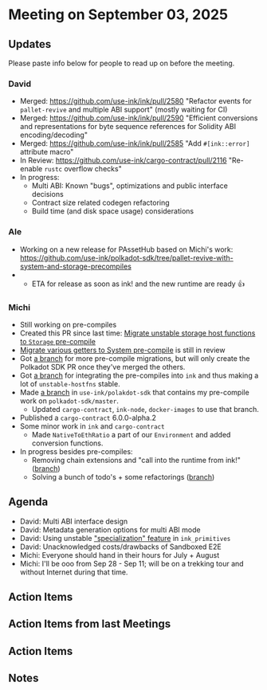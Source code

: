 # Meeting on September 03, 2025

## Updates
Please paste info below for people to read up on before the meeting.

### David
- Merged: https://github.com/use-ink/ink/pull/2580 "Refactor events for `pallet-revive` and multiple ABI support" (mostly waiting for CI)
- Merged: https://github.com/use-ink/ink/pull/2590 "Efficient conversions and representations for byte sequence references for Solidity ABI encoding/decoding"
- Merged: https://github.com/use-ink/ink/pull/2585 "Add `#[ink::error]` attribute macro"
- In Review: https://github.com/use-ink/cargo-contract/pull/2116 "Re-enable `rustc` overflow checks"
- In progress: 
  - Multi ABI: Known "bugs", optimizations and public interface decisions 
  - Contract size related codegen refactoring
  - Build time (and disk space usage) considerations

### Ale
- Working on a new release for PAssetHub based on Michi's work: https://github.com/use-ink/polkadot-sdk/tree/pallet-revive-with-system-and-storage-precompiles
- - ETA for release as soon as ink! and the new runtime are ready :+1:

### Michi
- Still working on pre-compiles
 - Created this PR since last time: [Migrate unstable storage host functions to `Storage` pre-compile](https://github.com/paritytech/polkadot-sdk/pull/9603)
 - [Migrate various getters to System pre-compile](https://github.com/paritytech/polkadot-sdk/pull/9517) is still in review
 - Got [a branch](https://github.com/use-ink/polkadot-sdk/tree/cmichi-migrate-ecdsa-to-pre-compile) for more pre-compile migrations, but will only create the Polkadot SDK PR once they've merged the others.
 - Got [a branch](https://github.com/use-ink/ink/tree/cmichi-precompile-support-sep-2) for integrating the pre-compiles into `ink` and thus making a lot of `unstable-hostfns` stable.
 - Made [a branch](https://github.com/use-ink/polkadot-sdk/tree/pallet-revive-with-system-and-storage-precompiles) in `use-ink/polakdot-sdk` that contains my pre-compile work on `polkadot-sdk/master`.
   - Updated `cargo-contract`, `ink-node`, `docker-images` to use that branch.
- Published a `cargo-contract` 6.0.0-alpha.2
- Some minor work in `ink` and `cargo-contract`
  - Made `NativeToEthRatio` a part of our `Environment` and added conversion functions.
- In progress besides pre-compiles:
  - Removing chain extensions and "call into the runtime from ink!" ([branch](https://github.com/use-ink/ink/tree/cmichi-remove-call-runtime))
  - Solving a bunch of todo's + some refactorings  ([branch](https://github.com/use-ink/ink/tree/cmichi-cleanups-aug-29))

## Agenda
- David: Multi ABI interface design
- David: Metadata generation options for multi ABI mode
- David: Using unstable ["specialization" feature](https://std-dev-guide.rust-lang.org/policy/specialization.html) in `ink_primitives`
- David: Unacknowledged costs/drawbacks of Sandboxed E2E
- Michi: Everyone should hand in their hours for July + August
- Michi: I'll be ooo from Sep 28 - Sep 11; will be on a trekking tour and without Internet during that time.

## Action Items

## Action Items from last Meetings

## Action Items

## Notes
